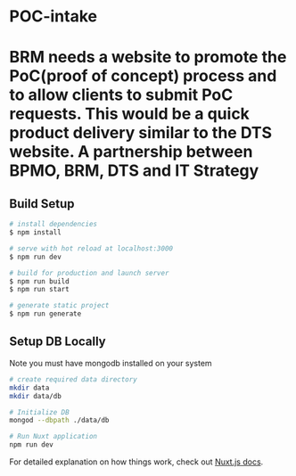 # POC-intake

	
# BRM needs a website to promote the PoC(proof of concept) process and to allow clients to submit PoC requests.  This would be a quick product delivery similar to the DTS website.  A partnership between BPMO, BRM, DTS and IT Strategy

> 

## Build Setup 

``` bash
# install dependencies
$ npm install

# serve with hot reload at localhost:3000
$ npm run dev

# build for production and launch server
$ npm run build
$ npm run start

# generate static project
$ npm run generate
```

## Setup DB Locally

Note you must have mongodb installed on your system

```bash
# create required data directory
mkdir data
mkdir data/db

# Initialize DB
mongod --dbpath ./data/db

# Run Nuxt application
npm run dev
```

For detailed explanation on how things work, check out [Nuxt.js docs](https://nuxtjs.org).
